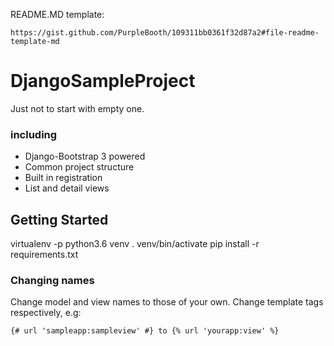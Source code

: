 README.MD template:
```
https://gist.github.com/PurpleBooth/109311bb0361f32d87a2#file-readme-template-md
```

# DjangoSampleProject

Just not to start with empty one. 

### including
* Django-Bootstrap 3 powered
* Common project structure
* Built in registration
* List and detail views 

## Getting Started
virtualenv -p python3.6 venv
. venv/bin/activate
pip install -r requirements.txt

### Changing names
Change model and view names to those of your own.
Change template tags respectively, e.g:
 
```
{# url 'sampleapp:sampleview' #} to {% url 'yourapp:view' %}
```
